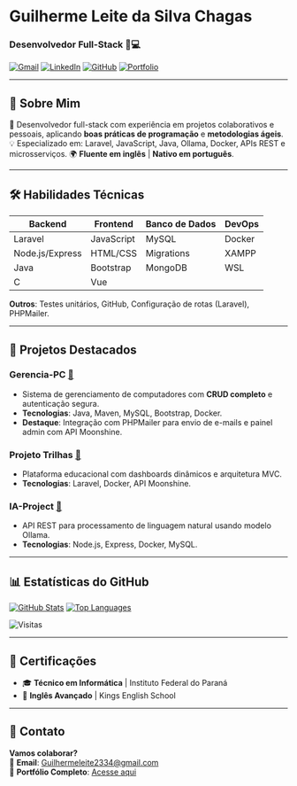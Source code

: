 # Guilherme Leite da Silva Chagas  
### Desenvolvedor Full-Stack 👨💻

[![Gmail](https://img.shields.io/badge/Gmail-D14836?style=for-the-badge&logo=gmail&logoColor=white)](mailto:Guilhermeleite2334@gmail.com)
[![LinkedIn](https://img.shields.io/badge/LinkedIn-0077B5?style=for-the-badge&logo=linkedin&logoColor=white)](https://www.linkedin.com/in/guilhermeleitechagas/)
[![GitHub](https://img.shields.io/badge/GitHub-100000?style=for-the-badge&logo=github&logoColor=white)](https://github.com/Gui-leite233)
[![Portfolio](https://img.shields.io/badge/Portfolio-100000?style=for-the-badge&logo=user&logoColor=white)](https://gui-leite233.github.io/)

---

## 🚀 Sobre Mim

🔧 Desenvolvedor full-stack com experiência em projetos colaborativos e pessoais, aplicando **boas práticas de programação** e **metodologias ágeis**.  
💡 Especializado em: Laravel, JavaScript, Java, Ollama, Docker, APIs REST e microsserviços.
🌍 **Fluente em inglês** | **Nativo em português**.  

---

## 🛠 Habilidades Técnicas

| **Backend**        | **Frontend**      | **Banco de Dados**       | **DevOps**               |
|--------------------|-------------------|--------------------------|--------------------------|
| Laravel            | JavaScript        | MySQL                    | Docker                   |
| Node.js/Express    | HTML/CSS          | Migrations               | XAMPP                    |
| Java               | Bootstrap         | MongoDB                  | WSL                      |
| C                  | Vue               |                          |                          |

**Outros**: Testes unitários, GitHub, Configuração de rotas (Laravel), PHPMailer.

---

## 📂 Projetos Destacados

### **Gerencia-PC** [🔗](https://github.com/Gui-leite233/projeto-GerenciarPc)
- Sistema de gerenciamento de computadores com **CRUD completo** e autenticação segura.
- **Tecnologias**: Java, Maven, MySQL, Bootstrap, Docker.
- **Destaque**: Integração com PHPMailer para envio de e-mails e painel admin com API Moonshine.

### **Projeto Trilhas** [🔗](https://github.com/Gui-leite233/ProjetoTrilhas)
- Plataforma educacional com dashboards dinâmicos e arquitetura MVC.
- **Tecnologias**: Laravel, Docker, API Moonshine.

### **IA-Project** [🔗](https://github.com/fernandofps20/ia-project)
- API REST para processamento de linguagem natural usando modelo Ollama.
- **Tecnologias**: Node.js, Express, Docker, MySQL.

---

## 📊 Estatísticas do GitHub

[![GitHub Stats](https://github-readme-stats.vercel.app/api?username=Gui-leite233&show_icons=true&theme=radical)](https://github.com/Gui-leite233)
[![Top Languages](https://github-readme-stats.vercel.app/api/top-langs/?username=Gui-leite233&layout=compact&theme=radical)](https://github.com/Gui-leite233)

![Visitas](https://komarev.com/ghpvc/?username=Gui-leite233&color=blueviolet)

---

## 📜 Certificações
- 🎓 **Técnico em Informática** | Instituto Federal do Paraná  
- 📜 **Inglês Avançado** | Kings English School

---

## 📩 Contato

**Vamos colaborar?**  
💌 **Email**: Guilhermeleite2334@gmail.com  
🔗 **Portfólio Completo**: [Acesse aqui](https://github.com/Gui-leite233?tab=repositories)  

